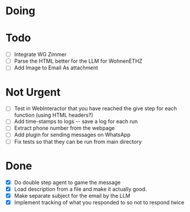 # Doing

# Todo
- [ ] Integrate WG Zimmer
- [ ] Parse the HTML better for the LLM for WohnenETHZ
- [ ] Add Image to Email As attachment

# Not Urgent
- [ ] Test in WebInteractor that you have reached the give step for each function (using HTML headers?)
- [ ] Add time-stamps to logs -- save a log for each run
- [ ] Extract phone number from the webpage
- [ ] Add plugin for sending messages on WhatsApp
- [ ] Fix tests so that they can be run from main directory

# Done
- [x] Do double step agent to game the message
- [x] Load description from a file and make it actually good.
- [x] Make separate subject for the email by the LLM
- [x] Implement tracking of what you responded to so not to respond twice